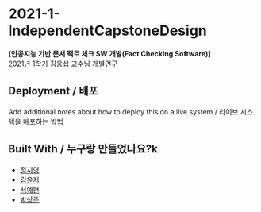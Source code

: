 # 2021-1-IndependentCapstoneDesign
**[인공지능 기반 문서 팩트 체크 SW 개발(Fact Checking Software)]**  
2021년 1학기 김웅섭 교수님 개별연구



## Deployment / 배포

Add additional notes about how to deploy this on a live system / 라이브 시스템을 배포하는 방법


## Built With / 누구랑 만들었나요?k
* [정지영](https://github.com/Jungjjeong) 
* [김윤지](https://github.com/wendyunji)
* [서예현](https://github.com/justbeaver97) 
* [박상준](https://github.com/sangjun0412) 
